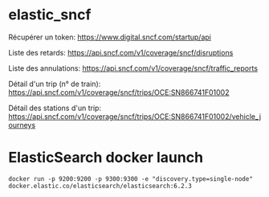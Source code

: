 # elastic_sncf

Récupérer un token: https://www.digital.sncf.com/startup/api

Liste des retards: https://api.sncf.com/v1/coverage/sncf/disruptions

Liste des annulations: https://api.sncf.com/v1/coverage/sncf/traffic_reports

Détail d'un trip (n° de train): https://api.sncf.com/v1/coverage/sncf/trips/OCE:SN866741F01002

Détail des stations d'un trip: https://api.sncf.com/v1/coverage/sncf/trips/OCE:SN866741F01002/vehicle_journeys

# ElasticSearch docker launch
`docker run -p 9200:9200 -p 9300:9300 -e "discovery.type=single-node" docker.elastic.co/elasticsearch/elasticsearch:6.2.3`

